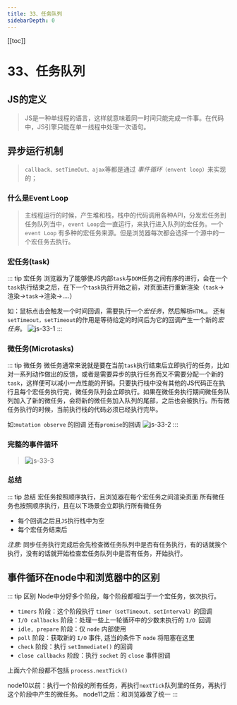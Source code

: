 ```yaml
---
title: 33、任务队列
sidebarDepth: 0
---
```

[[toc]]
# 33、任务队列

## JS的定义
>JS是一种单线程的语言，这样就意味着同一时间只能完成一件事。在代码中，JS引擎只能在单一线程中处理一次语句。

## 异步运行机制
>`callback、setTimeOut、ajax`等都是通过 *事件循环*`（envent loop）`来实现的；
### 什么是Event Loop
>主线程运行的时候，产生堆和栈，栈中的代码调用各种API，分发宏任务到任务队列当中，`event Loop`会一直运行，来执行进入队列的宏任务。一个`event Loop` 有多种的宏任务来源。但是浏览器每次都会选择一个源中的一个宏任务去执行。
### 宏任务(task)
::: tip 宏任务
浏览器为了能够使JS内部`task`与`DOM`任务之间有序的进行，会在一个`task`执行结束之后，在下一个`task`执行开始之前，对页面进行重新渲染（`task`->渲染->`task`->渲染->....）

如：鼠标点击会触发一个时间回调，需要执行一个*宏任务*，然后解析`HTML`。
还有`setTimeout，setTimeout`的作用是等待给定的时间后为它的回调产生一个新的*宏任务*。
<img :src="$withBase('/assets/js-33-1.png')" alt="js-33-1">
:::

### 微任务(Microtasks)
::: tip 微任务
微任务通常来说就是要在当前`task`执行结束后立即执行的任务，比如对一系列动作做出的反馈，或者是需要异步的执行任务而又不需要分配一个新的`task`，这样便可以减小一点性能的开销。只要执行栈中没有其他的JS代码正在执行且每个宏任务执行完，微任务队列会立即执行。如果在微任务执行期间微任务队列加入了新的微任务，会将新的微任务加入队列的尾部，之后也会被执行。所有微任务执行的时候，当前执行栈的代码必须已经执行完毕。

如:`mutation observe` 的回调
还有`promise`的回调
<img :src="$withBase('/assets/js-33-2.png')" alt="js-33-2">
:::

### 完整的事件循环
><img :src="$withBase('/assets/js-33-3.png')" alt="js-33-3">
### 总结
::: tip 总结
宏任务按照顺序执行，且浏览器在每个宏任务之间渲染页面
所有微任务也按照顺序执行，且在以下场景会立即执行所有微任务
- 每个回调之后且`JS`执行栈中为空
- 每个宏任务结束后

*注意:* 同步任务执行完成后会先检查微任务队列中是否有任务执行，有的话就挨个执行，没有的话就开始检查宏任务队列中是否有任务，开始执行。

## 事件循环在node中和浏览器中的区别
::: tip 区别
Node中分好多个阶段，每个阶段都相当于一个宏任务，依次执行。

- `timers` 阶段：这个阶段执行 `timer（setTimeout、setInterval）`的回调
- `I/O callbacks` 阶段：处理一些上一轮循环中的少数未执行的 `I/O `回调
- `idle, prepare` 阶段：仅 `node` 内部使用
- `poll` 阶段：获取新的 `I/O` 事件, 适当的条件下 `node` 将阻塞在这里
- `check` 阶段：执行 `setImmediate()` 的回调
- `close callbacks` 阶段：执行 `socket` 的 `close` 事件回调

上面六个阶段都不包括 `process.nextTick()`

node10以前：执行一个阶段的所有任务，再执行`nextTick`队列里的任务，再执行这个阶段中产生的微任务。
node11之后：和浏览器做了统一
:::

